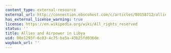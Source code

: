 ```yaml
---
content_type: external-resource
external_url: http://connection.ebscohost.com/c/articles/80158712/allies-airpower-libya
has_external_license_warning: true
license: https://en.wikipedia.org/wiki/All_rights_reserved
status: ''
title: Allies and Airpower in Libya
uid: 00e1293f-6c03-4c75-ba5a-43b25fd036de
wayback_url: ''
---
```

